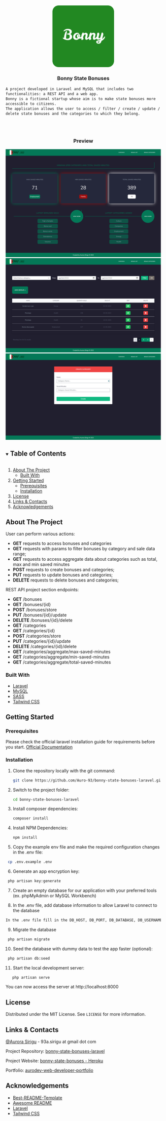   <p align="center">
    <a href="https://github.com/Auro-93/bonny-state-bonuses-laravel">
        <img src="public/images/favicon.png" alt="Logo" width= "200" height = "200">
    </a>
   </p>
  
  <h3 align="center">Bonny State Bonuses</h3>

  <p align="center">
   
    A project developed in Laravel and MySQL that includes two functionalities: a REST API and a web app.
    Bonny is a fictional startup whose aim is to make state bonuses more accessible to citizens.
    The application allows the user to access / filter / create / update / delete state bonuses and the categories to which they belong.
  </p>  


  <br>
  <br>

  <h3 align="center">Preview</h3>

  <a href="https://github.com/Auro-93/bonny-state-bonuses-laravel">
    <img src="public/screenshots/overview.png" alt="site-homepage-overview">
  </a>

  <a href="https://github.com/Auro-93/bonny-state-bonuses-laravel">
    <img src="public/screenshots/bonuses-table.png" alt="site-bonuses-table">
  </a>

  <a href="https://github.com/Auro-93/bonny-state-bonuses-laravel">
    <img src="public/screenshots/create-category.png" alt="site-create-category">
  </a>

<details open="open">
  <summary><h2 style="display: inline-block">Table of Contents</h2></summary>
  <ol>
    <li>
      <a href="#about-the-project">About The Project</a>
      <ul>
        <li><a href="#built-with">Built With</a></li>
      </ul>
    </li>
    <li>
      <a href="#getting-started">Getting Started</a>
      <ul>
        <li><a href="#prerequisites">Prerequisites</a></li>
        <li><a href="#installation">Installation</a></li>
      </ul>
    </li>
    <li><a href="#license">License</a></li>
    <li><a href="#links-contacts">Links & Contacts</a></li>
    <li><a href="#acknowledgements">Acknowledgements</a></li>
  </ol>
</details>

## About The Project

User can perform various actions:

<ul>
<li><strong>GET</strong> requests to access bonuses and categories </li>
<li><strong>GET</strong> requests with params to filter bonuses by category and sale data range; </li>
<li><strong>GET</strong> requests to access aggregate data about categories such as total, max and min saved minutes</li>
<li><strong>POST</strong> requests to create bonuses and categories; </li>
<li><strong>PUT</strong> requests to update bonuses and categories; </li>
<li><strong>DELETE</strong> requests to delete bonuses and categories; </li>
</ul>

REST API project section endpoints:

<ul>
<li><strong>GET</strong> /bonuses</li>
<li><strong>GET</strong> /bonuses/{id}</li>
<li><strong>POST</strong> /bonuses/store</li>
<li><strong>PUT</strong> /bonuses/{id}/update</li>
<li><strong>DELETE</strong> /bonuses/{id}/delete</li>

<li><strong>GET</strong> /categories</li>
<li><strong>GET</strong> /categories/{id}</li>
<li><strong>POST</strong> /categories/store</li>
<li><strong>PUT</strong> /categories/{id}/update</li>
<li><strong>DELETE</strong> /categories/{id}/delete</li>

<li><strong>GET</strong> /categories/aggregate/max-saved-minutes</li>
<li><strong>GET</strong> /categories/aggregate/min-saved-minutes</li>
<li><strong>GET</strong> /categories/aggregate/total-saved-minutes</li>
</ul>

### Built With

-   [Laravel](https://laravel.com/)
-   [MySQL](https://www.mysql.com/)
-   [SASS](https://sass-lang.com/)
-   [Tailwind CSS](https://tailwindcss.com/)

## Getting Started

### Prerequisites

Please check the official laravel installation guide for requirements before you start. [Official Documentation](https://laravel.com/docs/9.x/installation)

### Installation

1. Clone the repository locally with the git command:

    ```sh
    git clone https://github.com/Auro-93/bonny-state-bonuses-laravel.git
    ```

2. Switch to the project folder:

    ```sh
    cd bonny-state-bonuses-laravel
    ```

3. Install composer dependencies:

    ```sh
    composer install
    ```

4. Install NPM Dependencies:

    ```sh
    npm install
    ```

5. Copy the example env file and make the required configuration changes in the .env file:

```sh
 cp .env.example .env
```

6.  Generate an app encryption key:

```sh
 php artisan key:generate
```

7.  Create an empty database for our application with your preferred tools (ex. phpMyAdmin or MySQL Workbench)

8.  In the .env file, add database information to allow Laravel to connect to the database

```sh
In the .env file fill in the DB_HOST, DB_PORT, DB_DATABASE, DB_USERNAME, and DB_PASSWORD options to match the credentials of the database you just created.
```

9.  Migrate the database

```sh
 php artisan migrate
```

10. Seed the database with dummy data to test the app faster (optional):

```sh
 php artisan db:seed
```

11. Start the local development server:

```sh
   php artisan serve
```

You can now access the server at http://localhost:8000

## License

Distributed under the MIT License. See `LICENSE` for more information.

## Links & Contacts

[@Aurora Sirigu](https://www.linkedin.com/in/aurora-sirigu-a001301b4/) - 93a.sirigu at gmail dot com

Project Repository: [bonny-state-bonuses-laravel](https://github.com/Auro-93/bonny-state-bonuses-laravel)

Project Website: [bonny-state-bonuses - Heroku](https://bonny-state-bonuses.herokuapp.com/)

Portfolio: [aurodev-web-developer-portfolio](https://aurodev-web-developer-portfolio.netlify.app/)

## Acknowledgements

-   [Best-README-Template](https://github.com/othneildrew/Best-README-Template)
-   [Awesome README](https://github.com/matiassingers/awesome-readme)
-   [Laravel](https://laravel.com/)
-   [Tailwind CSS](https://tailwindcss.com/)
